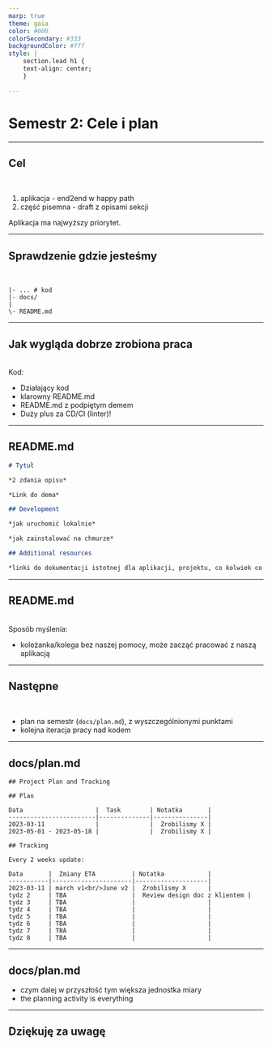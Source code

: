 ```yaml
---
marp: true
theme: gaia
color: #000
colorSecondary: #333
backgroundColor: #fff
style: |
    section.lead h1 {
    text-align: center;
    }

---
```

<!-- _class: lead -->
# Semestr 2: Cele i plan

---
<!-- _class: lead -->
## Cel
<br />

1. aplikacja - end2end w happy path
2. część pisemna - draft z opisami sekcji

Aplikacja ma najwyższy priorytet.

---
<!-- _class: lead -->
## Sprawdzenie gdzie jesteśmy
<br />

```
|- ... # kod
|- docs/
|
\- README.md
```
---
<!-- _class: lead -->
## Jak wygląda dobrze zrobiona praca
<br>
Kod:

- Działający kod
- klarowny README.md
- README.md z podpiętym demem
- Duży plus za CD/CI (linter)!

---
<!-- _class: lead -->
## README.md

```markdown
# Tytuł

*2 zdania opisu*

*Link do dema*

## Development

*jak uruchomić lokalnie*

*jak zainstalować na chmurze*

## Additional resources

*linki do dokumentacji istotnej dla aplikacji, projektu, co kolwiek co było nam pomocne*
```

---
<!-- _class: lead -->
## README.md
<br />
Sposób myślenia:

- koleżanka/kolega bez naszej pomocy, może zacząć pracować z naszą aplikacją

---
<!-- _class: lead -->
## Następne
<br />

- plan na semestr (`docs/plan.md`), z wyszczególnionymi punktami
- kolejna iteracja pracy nad kodem

---
<!-- _class: lead -->
## docs/plan.md

```
## Project Plan and Tracking

## Plan

Data                    |  Task        | Notatka       |
------------------------|--------------|---------------|
2023-03-11              |              |  Zrobilismy X |
2023-05-01 - 2023-05-18 |              |  Zrobilismy X |

## Tracking

Every 2 weeks update:

Data       |  Zmiany ETA          | Notatka            |
-----------|----------------------|--------------------|
2023-03-11 | march v1<br/>June v2 |  Zrobilismy X      |
tydz 2     | TBA                  |  Review design doc z klientem |
tydz 3     | TBA                  |                    |
tydz 4     | TBA                  |                    |
tydz 5     | TBA                  |                    |
tydz 6     | TBA                  |                    |
tydz 7     | TBA                  |                    |
tydz 8     | TBA                  |                    |
```

---
<!-- _class: lead -->
## docs/plan.md

- czym dalej w przyszłość tym większa jednostka miary
- the planning activity is everything

---
<!-- _class: lead -->
## Dziękuję za uwagę
<br />
